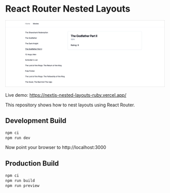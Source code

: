 # React Router Nested Layouts

![Screenshot](assets/screenshot.png)

Live demo: https://nextjs-nested-layouts-ruby.vercel.app/

This repository shows how to nest layouts using React Router.

## Development Build

```shell
npm ci
npm run dev
```

Now point your browser to http://localhost:3000

## Production Build

```shell
npm ci
npm run build
npm run preview
```
